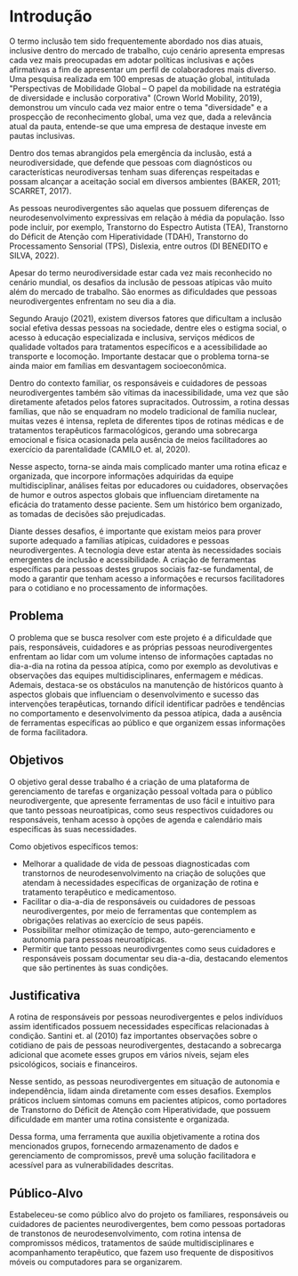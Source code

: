 # Introdução
 O termo inclusão tem sido frequentemente abordado nos dias atuais, inclusive dentro do mercado de trabalho, cujo cenário apresenta empresas cada vez mais preocupadas em adotar políticas inclusivas e ações afirmativas a fim de apresentar um perfil de colaboradores mais diverso. Uma pesquisa realizada em 100 empresas de atuação global, intitulada "Perspectivas de Mobilidade Global – O papel da mobilidade na estratégia de diversidade e inclusão corporativa" (Crown World Mobility, 2019), demonstrou um vínculo cada vez maior entre o tema "diversidade" e a prospecção de reconhecimento global, uma vez que, dada a relevância atual da pauta, entende-se que uma empresa de destaque investe em pautas inclusivas.  

 Dentro dos temas abrangidos pela emergência da inclusão, está a neurodiversidade, que defende que pessoas com diagnósticos ou características neurodiversas tenham suas diferenças respeitadas e possam alcançar a aceitação social em diversos ambientes (BAKER, 2011; SCARRET, 2017). 

 As pessoas neurodivergentes são aquelas que possuem diferenças de neurodesenvolvimento expressivas em relação à média da população. Isso pode incluir, por exemplo, Transtorno do Espectro Autista (TEA), Transtorno do Déficit de Atenção com Hiperatividade (TDAH), Transtorno do Processamento Sensorial (TPS), Dislexia, entre outros (DI BENEDITO e SILVA, 2022). 

 Apesar do termo neurodiversidade estar cada vez mais reconhecido no cenário mundial, os desafios da inclusão de pessoas atípicas vão muito além do mercado de trabalho. São enormes as dificuldades que pessoas neurodivergentes enfrentam no seu dia a dia. 

 Segundo Araujo (2021), existem diversos fatores que dificultam a inclusão social efetiva dessas pessoas na sociedade, dentre eles o estigma social, o acesso à educação especializada e inclusiva, serviços médicos de qualidade voltados para tratamentos específicos e a acessibilidade ao transporte e locomoção. Importante destacar que o problema torna-se ainda maior em famílias em desvantagem socioeconômica. 

 Dentro do contexto familiar, os responsáveis e cuidadores de pessoas neurodivergentes também são vítimas da inacessibilidade, uma vez que são diretamente afetados pelos fatores supracitados. Outrossim, a rotina dessas famílias, que não se enquadram no modelo tradicional de família nuclear, muitas vezes é intensa, repleta de diferentes tipos de rotinas médicas e de tratamentos terapêuticos farmacológicos, gerando uma sobrecarga emocional e física ocasionada pela ausência de meios facilitadores ao exercício da parentalidade (CAMILO et. al, 2020). 

 Nesse aspecto, torna-se ainda mais complicado manter uma rotina eficaz e organizada, que incorpore informações adquiridas da equipe multidisciplinar, análises feitas por educadores ou cuidadores, observações de humor e outros aspectos globais que influenciam diretamente na eficácia do tratamento desse paciente. Sem um histórico bem organizado, as tomadas de decisões são prejudicadas. 

 Diante desses desafios, é importante que existam meios para prover suporte adequado a famílias atípicas, cuidadores e pessoas neurodivergentes. A tecnologia deve estar atenta às necessidades sociais emergentes de inclusão e acessibilidade.  A criação de ferramentas específicas para pessoas destes grupos sociais faz-se fundamental, de modo a garantir que tenham acesso a informações e recursos facilitadores para o cotidiano e no processamento de informações. 

## Problema

 O problema que se busca resolver com este projeto é a dificuldade que pais, responsáveis, cuidadores e as próprias pessoas neurodivergentes enfrentam ao lidar com um volume intenso de informações captadas no dia-a-dia na rotina da pessoa atípica, como por exemplo as devolutivas e observações das equipes multidisciplinares, enfermagem e médicas. Ademais, destaca-se os obstáculos na manutenção de históricos quanto à aspectos globais que influenciam o desenvolvimento e sucesso das intervenções terapêuticas, tornando difícil identificar padrões e tendências no comportamento e desenvolvimento da pessoa atípica, dada a ausência de ferramentas específicas ao público e que organizem essas informações de forma facilitadora. 


## Objetivos
 
O objetivo geral desse trabalho é a criação de uma plataforma de gerenciamento de tarefas e organização pessoal voltada para o público neurodivergente, que apresente ferramentas de uso fácil e intuitivo para que tanto pessoas neuroatípicas, como seus respectivos cuidadores ou responsáveis, tenham acesso à opções de agenda e calendário mais especificas às suas necessidades.

Como objetivos específicos temos:

* Melhorar a qualidade de vida de pessoas diagnosticadas com transtornos de neurodesenvolvimento na criação de soluções que atendam à necessidades específicas de organização de rotina e tratamento terapêutico e medicamentoso.
* Facilitar o dia-a-dia de responsáveis ou cuidadores de pessoas neurodivergentes, por meio de ferramentas que contemplem as obrigações relativas ao exercício de seus papéis.
* Possibilitar melhor otimização de tempo, auto-gerenciamento e autonomia para pessoas neuroatípicas.
* Permitir que tanto pessoas neurodivrgentes como seus cuidadores e responsáveis possam documentar seu dia-a-dia, destacando elementos que são pertinentes às suas condições. 


## Justificativa

 A rotina de responsáveis por pessoas neurodivergentes e pelos indivíduos assim identificados possuem necessidades específicas relacionadas à condição. Santini et. al (2010) faz importantes observações sobre o cotidiano de pais de pessoas neurodivergentes, destacando a sobrecarga adicional que acomete esses grupos em vários níveis, sejam eles psicológicos, sociais e financeiros.  

 Nesse sentido, as pessoas neurodivergentes em situação de autonomia e independência, lidam ainda diretamente com esses desafios. Exemplos práticos incluem sintomas comuns em pacientes atípicos, como portadores de Transtorno do Déficit de Atenção com Hiperatividade, que possuem dificuldade em manter uma rotina consistente e organizada.  

 Dessa forma, uma ferramenta que auxilia objetivamente a rotina dos mencionados grupos, fornecendo armazenamento de dados e gerenciamento de compromissos, prevê uma solução facilitadora e acessível para as vulnerabilidades descritas. 


## Público-Alvo

 Estabeleceu-se como público alvo do projeto os familiares, responsáveis ou cuidadores de pacientes neurodivergentes, bem como pessoas portadoras de transtonos de neurodesenvolvimento, com rotina intensa de compromissos médicos, tratamentos de saúde multidisciplinares e acompanhamento terapêutico, que fazem uso frequente de dispositivos móveis ou computadores para se organizarem. 
